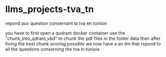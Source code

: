 # llms_projects-tva_tn
repond aux question consernant la tva en tunisie

you have to first open a qudrant docker container
use the "chunk_into_qdrant_vbd" to chunk the pdf files in the folder data
then after fixing the best chunk scoring possible we now have a an llm that rspond to all the questions conserning the tva in tunisia
